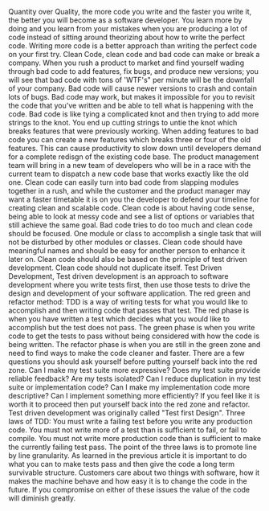 Quantity over Quality, the more code you write and the faster you write it, the better you will become as a software developer. You learn more by doing and you learn from your mistakes when you are producing a lot of code instead of sitting around theorizing about how to write the perfect code. Writing more code is a better approach than writing the perfect code on your first try.
Clean Code, clean code and bad code can make or break a company. When you rush a product to market and find yourself wading through bad code to add features, fix bugs, and produce new versions; you will see that bad code with tons of 'WTF's" per minute will be the downfall of your company. Bad code will cause newer versions to crash and contain lots of bugs. Bad code may work, but makes it impossible for you to revisit the code that you've written and be able to tell what is happening with the code. Bad code is like tying a complicated knot and then trying to add more strings to the knot. You end up cutting strings to untie the knot which breaks features that were previously working. When adding features to bad code you can create a new features which breaks three or four of the old features. This can cause productivity to slow down until developers demand for a complete redisgn of the existing code base. The product management team will bring in a new team of developers who will be in a race with the current team to dispatch a new code base that works exactly like the old one. Clean code can easily turn into bad code from slapping modules together in a rush, and while the customer and the product manager may want a faster timetable it is on you the developer to defend your timeline for creating clean and scalable code. Clean code is about having code sense, being able to look at messy code and see a list of options or variables that still achieve the same goal. Bad code tries to do too much and clean code should be focused. One module or class to accomplish a single task that will not be disturbed by other modules or classes. Clean code should have meaningful names and should be easy for another person to enhance it later on. Clean code should also be based on the principle of test driven development. Clean code should not duplicate itself.
Test Driven Development, Test driven development is an approach to software development where you write tests first, then use those tests to drive the design and development of your software application. The red green and refactor method: TDD is a way of writing tests for what you would like to accomplish and then writing code that passes that test. The red phase is when you have written a test which decides what you would like to accomplish but the test does not pass. The green phase is when you write code to get the tests to pass without being considered with how the code is being written. The refactor phase is when you are still in the green zone and need to find ways to make the code cleaner and faster. There are a few questions you should ask yourself before putting yourself back into the red zone. Can I make my test suite more expressive? Does my test suite provide reliable feedback? Are my tests isolated? Can I reduce duplication in my test suite or implementation code? Can I make my implementation code more descriptive? Can I implement something more efficiently? If you feel like it is worth it to proceed then put yourself back into the red zone and refactor. 
Test driven development was originally called "Test first Design". Three laws of TDD: You must write a failing test before you write any production code. You must not write more of a test than is sufficient to fail, or fail to compile. You must not write more production code than is sufficient to make the currently failing test pass. The point of the three laws is to promote line by line granularity. As learned in the previous article it is important to do what you can to make tests pass and then give the code a long term survivable structure. Customers care about two things with software, how it makes the machine behave and how easy it is to change the code in the future. If you compromise on either of these issues the value of the code will diminish greatly.